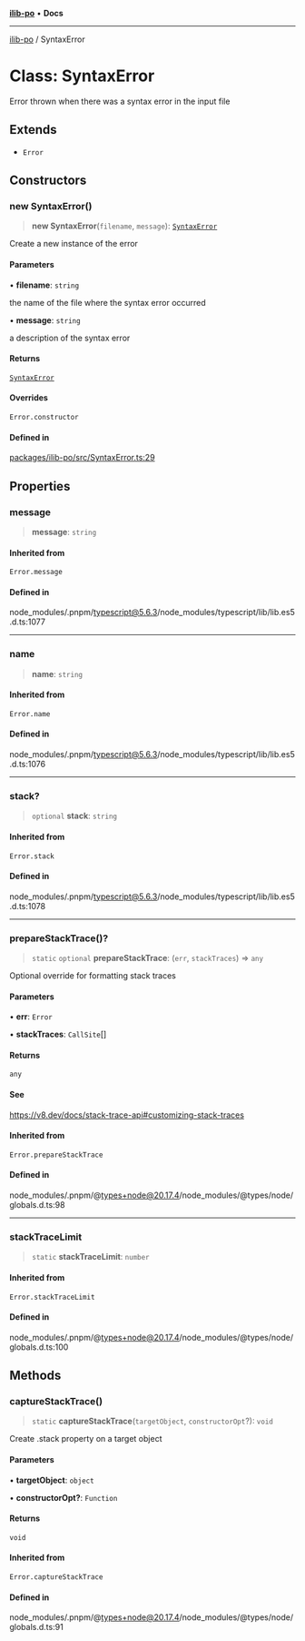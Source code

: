 [**ilib-po**](../index.md) • **Docs**

***

[ilib-po](../index.md) / SyntaxError

# Class: SyntaxError

Error thrown when there was a syntax error in the input file

## Extends

- `Error`

## Constructors

### new SyntaxError()

> **new SyntaxError**(`filename`, `message`): [`SyntaxError`](SyntaxError.md)

Create a new instance of the error

#### Parameters

• **filename**: `string`

the name of the file where the syntax error occurred

• **message**: `string`

a description of the syntax error

#### Returns

[`SyntaxError`](SyntaxError.md)

#### Overrides

`Error.constructor`

#### Defined in

[packages/ilib-po/src/SyntaxError.ts:29](https://github.com/iLib-js/ilib-mono/blob/260275b25bcc6bce9b244e4270a501d1b8cd6fc8/packages/ilib-po/src/SyntaxError.ts#L29)

## Properties

### message

> **message**: `string`

#### Inherited from

`Error.message`

#### Defined in

node\_modules/.pnpm/typescript@5.6.3/node\_modules/typescript/lib/lib.es5.d.ts:1077

***

### name

> **name**: `string`

#### Inherited from

`Error.name`

#### Defined in

node\_modules/.pnpm/typescript@5.6.3/node\_modules/typescript/lib/lib.es5.d.ts:1076

***

### stack?

> `optional` **stack**: `string`

#### Inherited from

`Error.stack`

#### Defined in

node\_modules/.pnpm/typescript@5.6.3/node\_modules/typescript/lib/lib.es5.d.ts:1078

***

### prepareStackTrace()?

> `static` `optional` **prepareStackTrace**: (`err`, `stackTraces`) => `any`

Optional override for formatting stack traces

#### Parameters

• **err**: `Error`

• **stackTraces**: `CallSite`[]

#### Returns

`any`

#### See

https://v8.dev/docs/stack-trace-api#customizing-stack-traces

#### Inherited from

`Error.prepareStackTrace`

#### Defined in

node\_modules/.pnpm/@types+node@20.17.4/node\_modules/@types/node/globals.d.ts:98

***

### stackTraceLimit

> `static` **stackTraceLimit**: `number`

#### Inherited from

`Error.stackTraceLimit`

#### Defined in

node\_modules/.pnpm/@types+node@20.17.4/node\_modules/@types/node/globals.d.ts:100

## Methods

### captureStackTrace()

> `static` **captureStackTrace**(`targetObject`, `constructorOpt`?): `void`

Create .stack property on a target object

#### Parameters

• **targetObject**: `object`

• **constructorOpt?**: `Function`

#### Returns

`void`

#### Inherited from

`Error.captureStackTrace`

#### Defined in

node\_modules/.pnpm/@types+node@20.17.4/node\_modules/@types/node/globals.d.ts:91
